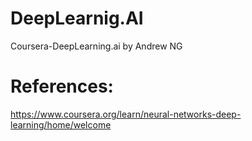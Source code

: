 # DeepLearnig.AI
Coursera-DeepLearning.ai by Andrew NG 


# References:

https://www.coursera.org/learn/neural-networks-deep-learning/home/welcome

